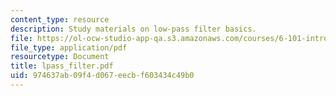 ```yaml
---
content_type: resource
description: Study materials on low-pass filter basics.
file: https://ol-ocw-studio-app-qa.s3.amazonaws.com/courses/6-101-introductory-analog-electronics-laboratory-spring-2007/974637ab09f4d067eecbf603434c49b0_lpass_filter.pdf
file_type: application/pdf
resourcetype: Document
title: lpass_filter.pdf
uid: 974637ab-09f4-d067-eecb-f603434c49b0
---
```

